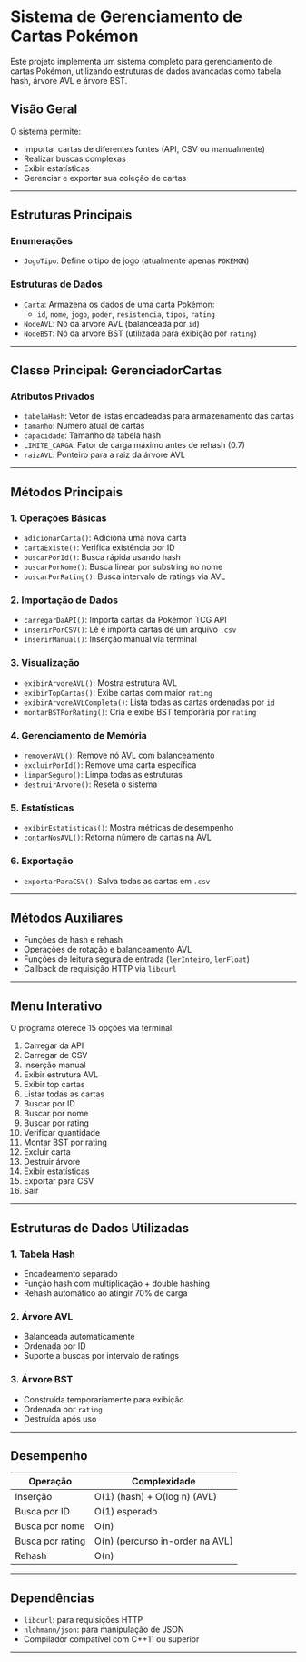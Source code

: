 # Sistema de Gerenciamento de Cartas Pokémon

Este projeto implementa um sistema completo para gerenciamento de cartas Pokémon, utilizando estruturas de dados avançadas como tabela hash, árvore AVL e árvore BST.

## Visão Geral

O sistema permite:
- Importar cartas de diferentes fontes (API, CSV ou manualmente)
- Realizar buscas complexas
- Exibir estatísticas
- Gerenciar e exportar sua coleção de cartas

---

## Estruturas Principais

### Enumerações
- `JogoTipo`: Define o tipo de jogo (atualmente apenas `POKEMON`)

### Estruturas de Dados
- `Carta`: Armazena os dados de uma carta Pokémon:
  - `id`, `nome`, `jogo`, `poder`, `resistencia`, `tipos`, `rating`
- `NodeAVL`: Nó da árvore AVL (balanceada por `id`)
- `NodeBST`: Nó da árvore BST (utilizada para exibição por `rating`)

---

## Classe Principal: GerenciadorCartas

### Atributos Privados
- `tabelaHash`: Vetor de listas encadeadas para armazenamento das cartas
- `tamanho`: Número atual de cartas
- `capacidade`: Tamanho da tabela hash
- `LIMITE_CARGA`: Fator de carga máximo antes de rehash (0.7)
- `raizAVL`: Ponteiro para a raiz da árvore AVL

---

## Métodos Principais

### 1. Operações Básicas
- `adicionarCarta()`: Adiciona uma nova carta
- `cartaExiste()`: Verifica existência por ID
- `buscarPorId()`: Busca rápida usando hash
- `buscarPorNome()`: Busca linear por substring no nome
- `buscarPorRating()`: Busca intervalo de ratings via AVL

### 2. Importação de Dados
- `carregarDaAPI()`: Importa cartas da Pokémon TCG API
- `inserirPorCSV()`: Lê e importa cartas de um arquivo `.csv`
- `inserirManual()`: Inserção manual via terminal

### 3. Visualização
- `exibirArvoreAVL()`: Mostra estrutura AVL
- `exibirTopCartas()`: Exibe cartas com maior `rating`
- `exibirArvoreAVLCompleta()`: Lista todas as cartas ordenadas por `id`
- `montarBSTPorRating()`: Cria e exibe BST temporária por `rating`

### 4. Gerenciamento de Memória
- `removerAVL()`: Remove nó AVL com balanceamento
- `excluirPorId()`: Remove uma carta específica
- `limparSeguro()`: Limpa todas as estruturas
- `destruirArvore()`: Reseta o sistema

### 5. Estatísticas
- `exibirEstatisticas()`: Mostra métricas de desempenho
- `contarNosAVL()`: Retorna número de cartas na AVL

### 6. Exportação
- `exportarParaCSV()`: Salva todas as cartas em `.csv`

---

## Métodos Auxiliares

- Funções de hash e rehash
- Operações de rotação e balanceamento AVL
- Funções de leitura segura de entrada (`lerInteiro`, `lerFloat`)
- Callback de requisição HTTP via `libcurl`

---

## Menu Interativo

O programa oferece 15 opções via terminal:

1. Carregar da API  
2. Carregar de CSV  
3. Inserção manual  
4. Exibir estrutura AVL  
5. Exibir top cartas  
6. Listar todas as cartas  
7. Buscar por ID  
8. Buscar por nome  
9. Buscar por rating  
10. Verificar quantidade  
11. Montar BST por rating  
12. Excluir carta  
13. Destruir árvore  
14. Exibir estatísticas  
15. Exportar para CSV  
16. Sair  

---

## Estruturas de Dados Utilizadas

### 1. Tabela Hash
- Encadeamento separado
- Função hash com multiplicação + double hashing
- Rehash automático ao atingir 70% de carga

### 2. Árvore AVL
- Balanceada automaticamente
- Ordenada por ID
- Suporte a buscas por intervalo de ratings

### 3. Árvore BST
- Construída temporariamente para exibição
- Ordenada por `rating`
- Destruída após uso

---

## Desempenho

| Operação          | Complexidade |
|-------------------|--------------|
| Inserção          | O(1) (hash) + O(log n) (AVL) |
| Busca por ID      | O(1) esperado |
| Busca por nome    | O(n) |
| Busca por rating  | O(n) (percurso in-order na AVL) |
| Rehash            | O(n) |

---

## Dependências

- `libcurl`: para requisições HTTP  
- `nlohmann/json`: para manipulação de JSON  
- Compilador compatível com C++11 ou superior

---
